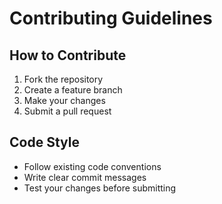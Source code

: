 # Contributing Guidelines

## How to Contribute

1. Fork the repository
2. Create a feature branch
3. Make your changes
4. Submit a pull request

## Code Style

- Follow existing code conventions
- Write clear commit messages
- Test your changes before submitting

